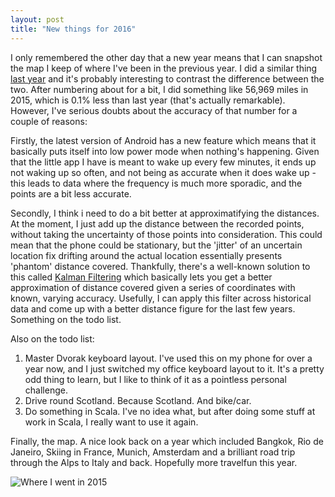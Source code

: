```yaml
---
layout: post
title: "New things for 2016"
---
```

I only remembered the other day that a new year means that I can snapshot the map I keep of where I've been in the previous year. I did a similar thing [last year](/geo-tracking-and-me/) and it's probably interesting to contrast the difference between the two. After numbering about for a bit, I did something like 56,969 miles in 2015, which is 0.1% less than last year (that's actually remarkable). However, I've serious doubts about the accuracy of that number for a couple of reasons:

Firstly, the latest version of Android has a new feature which means that it basically puts itself into low power mode when nothing's happening. Given that the little app I have is meant to wake up every few minutes, it ends up not waking up so often, and not being as accurate when it does wake up - this leads to data where the frequency is much more sporadic, and the points are a bit less accurate.

Secondly, I think i need to do a bit better at approximatifying the distances. At the moment, I just add up the distance between the recorded points, without taking the uncertainty of those points into consideration. This could mean that the phone could be stationary, but the 'jitter' of an uncertain location fix drifting around the actual location essentially presents 'phantom' distance covered. Thankfully, there's a well-known solution to this called [Kalman Filtering](https://en.wikipedia.org/wiki/Kalman_filter) which basically lets you get a better approximation of distance covered given a series of coordinates with known, varying accuracy. Usefully, I can apply this filter across historical data and come up with a better distance figure for the last few years. Something on the todo list.

Also on the todo list:

1. Master Dvorak keyboard layout. I've used this on my phone for over a year now, and I just switched my office keyboard layout to it. It's a pretty odd thing to learn, but I like to think of it as a pointless personal challenge. 
2. Drive round Scotland. Because Scotland. And bike/car.
3. Do something in Scala. I've no idea what, but after doing some stuff at work in Scala, I really want to use it again.

Finally, the map. A nice look back on a year which included Bangkok, Rio de Janeiro, Skiing in France, Munich, Amsterdam and a brilliant road trip through the Alps to Italy and back. Hopefully more travelfun this year.

![Where I went in 2015](/stuff/new-things-for-2016/2015-map.png)